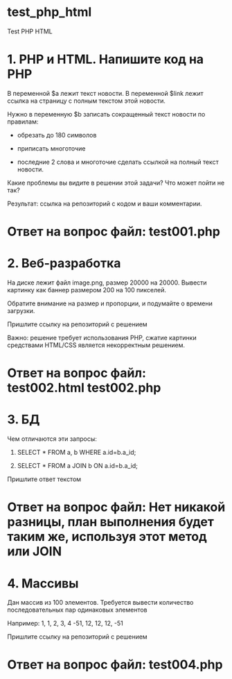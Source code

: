 # test_php_html
Test PHP HTML

# 1. PHP и HTML. Напишите код на PHP

В переменной $a лежит текст новости. В переменной $link лежит ссылка на страницу с полным текстом этой новости.

Нужно в переменную $b записать сокращенный текст новости по правилам:

- обрезать до 180 символов

- приписать многоточие

- последние 2 слова и многоточие сделать ссылкой на полный текст новости.

Какие проблемы вы видите в решении этой задачи? Что может пойти не так?

Результат: ссылка на репозиторий с кодом и ваши комментарии.

# Ответ на вопрос файл: test001.php


# 2. Веб-разработка

На диске лежит файл image.png, размер 20000 на 20000. Вывести картинку как баннер размером 200 на 100 пикселей.

Обратите внимание на размер и пропорции, и подумайте о времени загрузки.

Пришлите ссылку на репозиторий с решением

Важно: решение требует использования PHP, сжатие картинки средствами HTML/CSS является некорректным решением.

# Ответ на вопрос файл: test002.html test002.php

# 3. БД
Чем отличаются эти запросы:

1. SELECT * FROM a, b WHERE a.id=b.a_id;

2. SELECT * FROM a JOIN b ON a.id=b.a_id;

Пришлите ответ текстом

# Ответ на вопрос файл: Нет никакой разницы, план выполнения будет таким же, используя этот метод или JOIN

# 4. Массивы

Дан массив из 100 элементов. Требуется вывести количество последовательных пар одинаковых элементов

Например: 1, 1, 2, 3, 4 -51, 12, 12, 12, -51

Пришлите ссылку на репозиторий с решением

# Ответ на вопрос файл: test004.php
